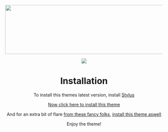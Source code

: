 <p align="center"><img width="600" height="157" src="https://kckarnige.github.io/My-Discord-Theme/banner.png"></p>

<p align="center"><img src="https://kckarnige.github.io/My-Discord-Theme/preview.png"></p>

<h1 align="center">Installation</h1>
<p align="center">To install this themes latest version, install <a href="https://chrome.google.com/webstore/detail/stylus/clngdbkpkpeebahjckkjfobafhncgmne/related">Stylus</a></p>
<p align="center"><a href="https://kckarnige.github.io/My-Discord-Theme/index.user.css" target="_blank" rel="noopener noreferrer">Now click here to install this theme</a></p>
<p align="center">And for an extra bit of flare <a href="https://github.com/kckarnige/My-Discord-Theme/blob/main/CREDITS.md">from these fancy folks</a>, <a href="https://kckarnige.github.io/My-Discord-Theme/extra.user.css" target="_blank" rel="noopener noreferrer">install this theme aswell</a></p>

<p align="center">Enjoy the theme!</p>
